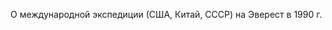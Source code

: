 <!--2025-09-01 16:19:10--><!--pdate:1995-05-15T00:00:00+00:00-->
О международной экспедиции (США, Китай, СССР) на Эверест в 1990 г.
